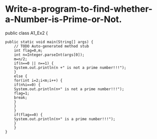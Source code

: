 # Write-a-program-to-find-whether-a-Number-is-Prime-or-Not.
public class A1_Ex2 {

	public static void main(String[] args) {
		// TODO Auto-generated method stub
		int flag=0,m;
		int n=Integer.parseInt(args[0]);
		m=n/2;
		if(n==0 || n==1) {
		System.out.println(n +" is not a prime number!!!");
		}
		else {
		for(int i=2;i<m;i++) {
		if(n%i==0) {
		System.out.println(n+" is not a prime number!!!");
		flag=1;
		break;
		}
		}
		}
		if(flag==0) {
		System.out.println(n+" is a prime number!!!");
		}
		}
	}
